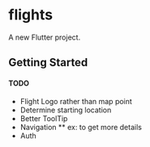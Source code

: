 # flights

A new Flutter project.

## Getting Started

#### TODO

* Flight Logo rather than map point
* Determine starting location
* Better ToolTip
* Navigation
** ex: to get more details
* Auth
